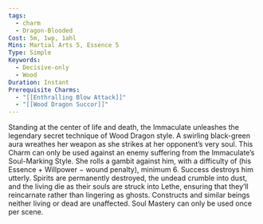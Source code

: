 ```yaml
---
tags:
  - charm
  - Dragon-Blooded
Cost: 5m, 1wp, 1ahl
Mins: Martial Arts 5, Essence 5
Type: Simple
Keywords:
  - Decisive-only
  - Wood
Duration: Instant
Prerequisite Charms:
  - "[[Enthralling Blow Attack]]"
  - "[[Wood Dragon Succor]]"
---
```

Standing at the center of life and death, the Immaculate unleashes the legendary secret technique of Wood Dragon style. A swirling black-green aura wreathes her weapon as she strikes at her opponent’s very soul. This Charm can only be used against an enemy suffering from the Immaculate’s Soul-Marking Style. She rolls a gambit against him, with a difficulty of (his Essence + Willpower − wound penalty), minimum 6. Success destroys him utterly. Spirits are permanently destroyed, the undead crumble into dust, and the living die as their souls are struck into Lethe, ensuring that they’ll reincarnate rather than lingering as ghosts. Constructs and similar beings neither living or dead are unaffected. Soul Mastery can only be used once per scene.